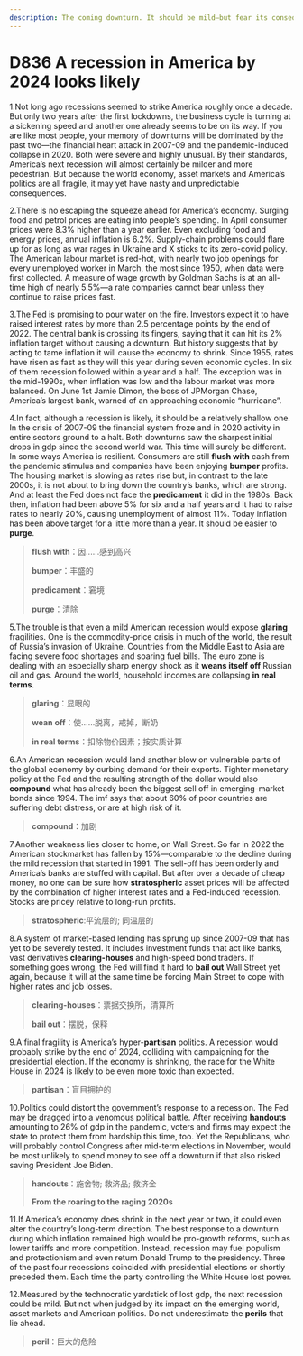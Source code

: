 ```yaml
---
description: The coming downturn. It should be mild—but fear its consequences
---
```


# D836 A recession in America by 2024 looks likely
1.Not long ago recessions seemed to strike America roughly once a decade. But only two years after the first lockdowns, the business cycle is turning at a sickening speed and another one already seems to be on its way. If you are like most people, your memory of downturns will be dominated by the past two—the financial heart attack in 2007-09 and the pandemic-induced collapse in 2020. Both were severe and highly unusual. By their standards, America’s next recession will almost certainly be milder and more pedestrian. But because the world economy, asset markets and America’s politics are all fragile, it may yet have nasty and unpredictable consequences.

2.There is no escaping the squeeze ahead for America’s economy. Surging food and petrol prices are eating into people’s spending. In April consumer prices were 8.3% higher than a year earlier. Even excluding food and energy prices, annual inflation is 6.2%. Supply-chain problems could flare up for as long as war rages in Ukraine and X sticks to its zero-covid policy. The American labour market is red-hot, with nearly two job openings for every unemployed worker in March, the most since 1950, when data were first collected. A measure of wage growth by Goldman Sachs is at an all-time high of nearly 5.5%—a rate companies cannot bear unless they continue to raise prices fast.

3.The Fed is promising to pour water on the fire. Investors expect it to have raised interest rates by more than 2.5 percentage points by the end of 2022. The central bank is crossing its fingers, saying that it can hit its 2% inflation target without causing a downturn. But history suggests that by acting to tame inflation it will cause the economy to shrink. Since 1955, rates have risen as fast as they will this year during seven economic cycles. In six of them recession followed within a year and a half. The exception was in the mid-1990s, when inflation was low and the labour market was more balanced. On June 1st Jamie Dimon, the boss of JPMorgan Chase, America’s largest bank, warned of an approaching economic “hurricane”.

4.In fact, although a recession is likely, it should be a relatively shallow one. In the crisis of 2007-09 the financial system froze and in 2020 activity in entire sectors ground to a halt. Both downturns saw the sharpest initial drops in gdp since the second world war. This time will surely be different. In some ways America is resilient. Consumers are still **flush with** cash from the pandemic stimulus and companies have been enjoying **bumper** profits. The housing market is slowing as rates rise but, in contrast to the late 2000s, it is not about to bring down the country’s banks, which are strong. And at least the Fed does not face the **predicament** it did in the 1980s. Back then, inflation had been above 5% for six and a half years and it had to raise rates to nearly 20%, causing unemployment of almost 11%. Today inflation has been above target for a little more than a year. It should be easier to **purge**.

> **flush with**：因......感到高兴
>
> **bumper**：丰盛的
>
> **predicament**：窘境
>
> **purge**：清除
>

5.The trouble is that even a mild American recession would expose **glaring** fragilities. One is the commodity-price crisis in much of the world, the result of Russia’s invasion of Ukraine. Countries from the Middle East to Asia are facing severe food shortages and soaring fuel bills. The euro zone is dealing with an especially sharp energy shock as it **weans itself off** Russian oil and gas. Around the world, household incomes are collapsing **in real terms**.

> **glaring**：显眼的
>
> **wean off**：使……脱离，戒掉，断奶
>
> **in real terms**：扣除物价因素；按实质计算
>

6.An American recession would land another blow on vulnerable parts of the global economy by curbing demand for their exports. Tighter monetary policy at the Fed and the resulting strength of the dollar would also **compound** what has already been the biggest sell off in emerging-market bonds since 1994. The imf says that about 60% of poor countries are suffering debt distress, or are at high risk of it.

> **compound**：加剧
>

7.Another weakness lies closer to home, on Wall Street. So far in 2022 the American stockmarket has fallen by 15%—comparable to the decline during the mild recession that started in 1991. The sell-off has been orderly and America’s banks are stuffed with capital. But after over a decade of cheap money, no one can be sure how **stratospheric** asset prices will be affected by the combination of higher interest rates and a Fed-induced recession. Stocks are pricey relative to long-run profits.

> **stratospheric**:平流层的; 同温层的
>

8.A system of market-based lending has sprung up since 2007-09 that has yet to be severely tested. It includes investment funds that act like banks, vast derivatives **clearing-houses** and high-speed bond traders. If something goes wrong, the Fed will find it hard to **bail out** Wall Street yet again, because it will at the same time be forcing Main Street to cope with higher rates and job losses.

> **clearing-houses**：票据交换所，清算所
>
> **bail out**：摆脱，保释
>

9.A final fragility is America’s hyper-**partisan** politics. A recession would probably strike by the end of 2024, colliding with campaigning for the presidential election. If the economy is shrinking, the race for the White House in 2024 is likely to be even more toxic than expected.

> **partisan**：盲目拥护的
>

10.Politics could distort the government’s response to a recession. The Fed may be dragged into a venomous political battle. After receiving **handouts** amounting to 26% of gdp in the pandemic, voters and firms may expect the state to protect them from hardship this time, too. Yet the Republicans, who will probably control Congress after mid-term elections in November, would be most unlikely to spend money to see off a downturn if that also risked saving President Joe Biden.

> **handouts**：施舍物; 救济品; 救济金
>
> **From the roaring to the raging 2020s**
>

11.If America’s economy does shrink in the next year or two, it could even alter the country’s long-term direction. The best response to a downturn during which inflation remained high would be pro-growth reforms, such as lower tariffs and more competition. Instead, recession may fuel populism and protectionism and even return Donald Trump to the presidency. Three of the past four recessions coincided with presidential elections or shortly preceded them. Each time the party controlling the White House lost power.

12.Measured by the technocratic yardstick of lost gdp, the next recession could be mild. But not when judged by its impact on the emerging world, asset markets and American politics. Do not underestimate the **perils** that lie ahead.

> **peril**：巨大的危险
>

